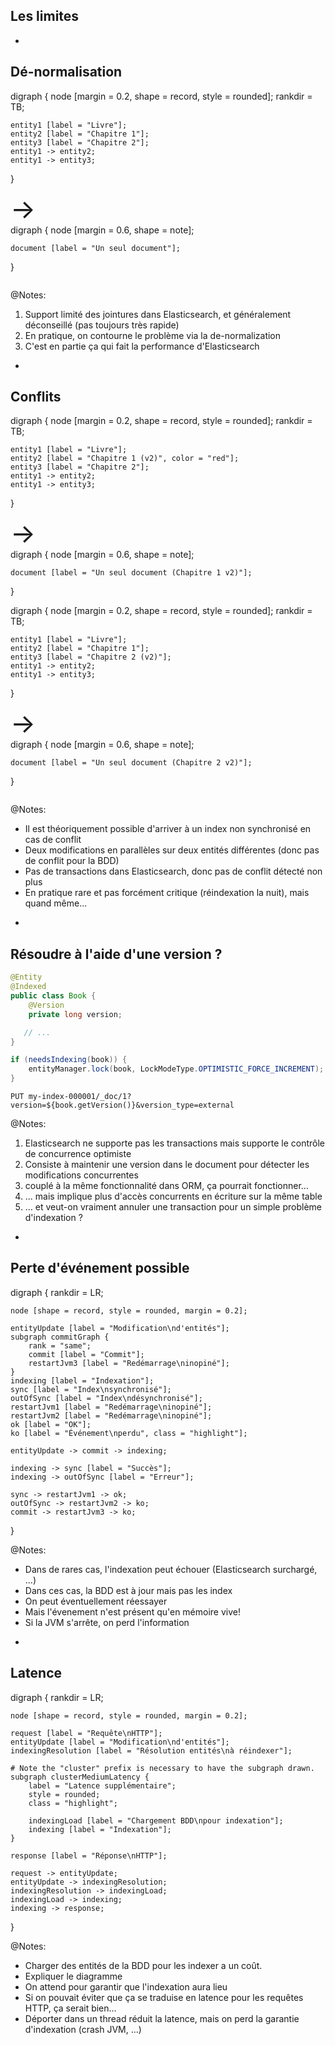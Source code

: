 ## Les limites

-

<!-- .element: class="grid" -->
## Dé-normalisation
<div class="column">
<div class="viz">
digraph {
	node [margin = 0.2, shape = record, style = rounded];
	rankdir = TB;

	entity1 [label = "Livre"];
	entity2 [label = "Chapitre 1"];
	entity3 [label = "Chapitre 2"];
	entity1 -> entity2;
	entity1 -> entity3;
}
</div>
</div>

<div class="column" style="font-size: 3em;">
&rarr;
</div>

<div class="column">
<div class="viz">
digraph {
	node [margin = 0.6, shape = note];

	document [label = "Un seul document"];
}
</div>
</div>

@Notes:

1. Support limité des jointures dans Elasticsearch, et généralement déconseillé (pas toujours très rapide)
2. En pratique, on contourne le problème via la de-normalization
3. C'est en partie ça qui fait la performance d'Elasticsearch

-

## Conflits

<div class="grid">
<div class="column">
<div class="viz">
digraph {
	node [margin = 0.2, shape = record, style = rounded];
	rankdir = TB;

	entity1 [label = "Livre"];
	entity2 [label = "Chapitre 1 (v2)", color = "red"];
	entity3 [label = "Chapitre 2"];
	entity1 -> entity2;
	entity1 -> entity3;
}
</div>
</div>

<div class="column" style="font-size: 3em;">
&rarr;
</div>

<div class="column">
<div class="viz">
digraph {
	node [margin = 0.6, shape = note];

	document [label = "Un seul document (Chapitre 1 v2)"];
}
</div>
</div>
</div>

<div class="grid">
<div class="column">
<div class="viz">
digraph {
	node [margin = 0.2, shape = record, style = rounded];
	rankdir = TB;

	entity1 [label = "Livre"];
	entity2 [label = "Chapitre 1"];
	entity3 [label = "Chapitre 2 (v2)"];
	entity1 -> entity2;
	entity1 -> entity3;
}
</div>
</div>

<div class="column" style="font-size: 3em;">
&rarr;
</div>

<div class="column">
<div class="viz">
digraph {
	node [margin = 0.6, shape = note];

	document [label = "Un seul document (Chapitre 2 v2)"];
}
</div>
</div>
</div>

@Notes:

* Il est théoriquement possible d'arriver à un index non synchronisé en cas de conflit
* Deux modifications en parallèles sur deux entités différentes (donc pas de conflit pour la BDD)
* Pas de transactions dans Elasticsearch, donc pas de conflit détecté non plus
* En pratique rare et pas forcément critique (réindexation la nuit), mais quand même...

-

## Résoudre à l'aide d'une version ?

```java
@Entity
@Indexed
public class Book {
    @Version
    private long version;

   // ...
}
```

```java
if (needsIndexing(book)) {
	entityManager.lock(book, LockModeType.OPTIMISTIC_FORCE_INCREMENT);
}
```
```
PUT my-index-000001/_doc/1?version=${book.getVersion()}&version_type=external
```

@Notes:

1. Elasticsearch ne supporte pas les transactions mais supporte le contrôle de concurrence optimiste
2. Consiste à maintenir une version dans le document pour détecter les modifications concurrentes
3. couplé à la même fonctionnalité dans ORM, ça pourrait fonctionner...
4. ... mais implique plus d'accès concurrents en écriture sur la même table 
5. ... et  veut-on vraiment annuler une transaction pour un simple problème d'indexation ?

-

## Perte d'événement possible

<div class="viz" data-width="900">
digraph {
	rankdir = LR;

    node [shape = record, style = rounded, margin = 0.2];

    entityUpdate [label = "Modification\nd'entités"];
    subgraph commitGraph {
        rank = "same";
        commit [label = "Commit"];
        restartJvm3 [label = "Redémarrage\ninopiné"];
    }
    indexing [label = "Indexation"];
    sync [label = "Index\nsynchronisé"];
    outOfSync [label = "Index\ndésynchronisé"];
    restartJvm1 [label = "Redémarrage\ninopiné"];
    restartJvm2 [label = "Redémarrage\ninopiné"];
    ok [label = "OK"];
    ko [label = "Événement\nperdu", class = "highlight"];

    entityUpdate -> commit -> indexing;

    indexing -> sync [label = "Succès"];
    indexing -> outOfSync [label = "Erreur"];

    sync -> restartJvm1 -> ok;
    outOfSync -> restartJvm2 -> ko;
    commit -> restartJvm3 -> ko;
}
</div>

@Notes:

* Dans de rares cas, l'indexation peut échouer (Elasticsearch surchargé, ...)
* Dans ces cas, la BDD est à jour mais pas les index
* On peut éventuellement réessayer
* Mais l'évenement n'est présent qu'en mémoire vive! 
* Si la JVM s'arrête, on perd l'information

-

## Latence

<div class="viz" data-width="900">
digraph {
	rankdir = LR;

    node [shape = record, style = rounded, margin = 0.2];

    request [label = "Requête\nHTTP"];
    entityUpdate [label = "Modification\nd'entités"];
    indexingResolution [label = "Résolution entités\nà réindexer"];

    # Note the "cluster" prefix is necessary to have the subgraph drawn.
	subgraph clusterMediumLatency {
        label = "Latence supplémentaire";
        style = rounded;
        class = "highlight";

		indexingLoad [label = "Chargement BDD\npour indexation"];
		indexing [label = "Indexation"];
	}

    response [label = "Réponse\nHTTP"];

    request -> entityUpdate;
    entityUpdate -> indexingResolution;
    indexingResolution -> indexingLoad;
    indexingLoad -> indexing;
    indexing -> response;
}
</div>


@Notes:

* Charger des entités de la BDD pour les indexer a un coût.
* Expliquer le diagramme
* On attend pour garantir que l'indexation aura lieu
* Si on pouvait éviter que ça se traduise en latence pour les requêtes HTTP, ça serait bien...
* Déporter dans un thread réduit la latence, mais on perd la garantie d'indexation (crash JVM, ...)
